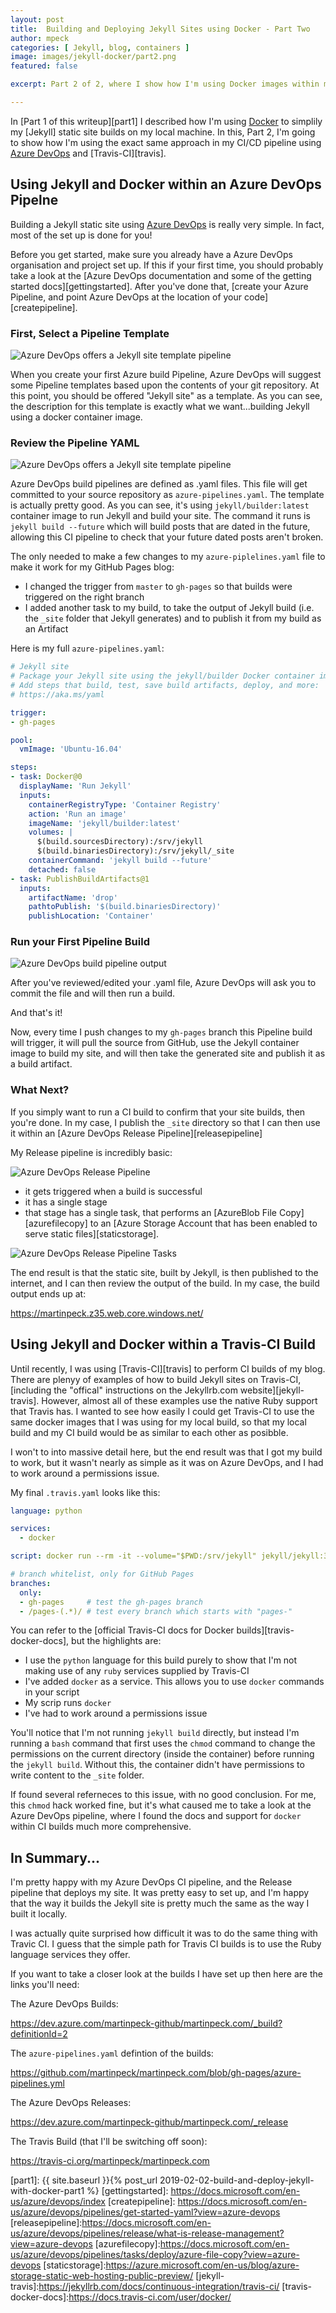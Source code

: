 ```yaml
---
layout: post
title:  Building and Deploying Jekyll Sites using Docker - Part Two
author: mpeck
categories: [ Jekyll, blog, containers ]
image: images/jekyll-docker/part2.png
featured: false

excerpt: Part 2 of 2, where I show how I'm using Docker images within my CI pipeline to build static websites with Jekyll

---
```


In [Part 1 of this writeup][part1] I described how I'm using [Docker][docker] to simplily my [Jekyll] static site builds on my local machine. In this, Part 2, I'm going to show how I'm using the exact same approach in my CI/CD pipeline using [Azure DevOps][devops] and [Travis-CI][travis].

## Using Jekyll and Docker within an Azure DevOps Pipelne

Building a Jekyll static site using [Azure DevOps][devops] is really very simple. In fact, most of the set up is done for you!

Before you get started, make sure you already have a Azure DevOps organisation and project set up. If this if your first time, you should probably take a look at the [Azure DevOps documentation and some of the getting started docs][gettingstarted]. After you've done that, [create your Azure Pipeline, and point Azure DevOps at the location of your code][createpipeline].

### First, Select a Pipeline Template

![Azure DevOps offers a Jekyll site template pipeline](/images/jekyll-docker/step-1-pick-a-pipeline.png)

When you create your first Azure build Pipeline, Azure DevOps will suggest some Pipeline templates based upon the contents of your git repository. At this point, you should be offered "Jekyll site" as a template. As you can see, the description for this template is exactly what we want...building Jekyll using a docker container image.

### Review the Pipeline YAML

![Azure DevOps offers a Jekyll site template pipeline](/images/jekyll-docker/step-2-review-yaml.png)

Azure DevOps build pipelines are defined as .yaml files. This file will get committed to your source repository as `azure-pipelines.yaml`. The template is actually pretty good. As you can see, it's using `jekyll/builder:latest` container image to run Jekyll and build your site. The command it runs is `jekyll build --future` which will build posts that are dated in the future, allowing this CI pipeline to check that your future dated posts aren't broken.

The only needed to make a few changes to my `azure-piplelines.yaml` file to make it work for my GitHub Pages blog:

- I changed the trigger from `master` to `gh-pages` so that builds were triggered on the right branch
- I added another task to my build, to take the output of Jekyll build (i.e. the `_site` folder that Jekyll generates) and to publish it from my build as an Artifact

Here is my full `azure-pipelines.yaml`:

```yaml
# Jekyll site
# Package your Jekyll site using the jekyll/builder Docker container image.
# Add steps that build, test, save build artifacts, deploy, and more:
# https://aka.ms/yaml

trigger:
- gh-pages

pool:
  vmImage: 'Ubuntu-16.04'

steps:
- task: Docker@0
  displayName: 'Run Jekyll'
  inputs:
    containerRegistryType: 'Container Registry'
    action: 'Run an image'
    imageName: 'jekyll/builder:latest'
    volumes: |
      $(build.sourcesDirectory):/srv/jekyll
      $(build.binariesDirectory):/srv/jekyll/_site
    containerCommand: 'jekyll build --future'
    detached: false
- task: PublishBuildArtifacts@1
  inputs:
    artifactName: 'drop'
    pathtoPublish: '$(build.binariesDirectory)'
    publishLocation: 'Container'
```

### Run your First Pipeline Build

![Azure DevOps build pipeline output](/images/jekyll-docker/step-3-build-output.png)

After you've reviewed/edited your .yaml file, Azure DevOps will ask you to commit the file and will then run a build.

And that's it!

Now, every time I push changes to my `gh-pages` branch this Pipeline build will trigger, it will pull the source from GitHub, use the Jekyll container image to build my site, and will then take the generated site and publish it as a build artifact.

### What Next?

If you simply want to run a CI build to confirm that your site builds, then you're done. In my case, I publish the `_site` directory so that I can then use it within an [Azure DevOps Release Pipeline][releasepipeline]

My Release pipeline is incredibly basic:

![Azure DevOps Release Pipeline](/images/jekyll-docker/release-pipeline.png)

- it gets triggered when a build is successful
- it has a single stage
- that stage has a single task, that performs an [AzureBlob File Copy][azurefilecopy] to an [Azure Storage Account that has been enabled to serve static files][staticstorage].

![Azure DevOps Release Pipeline Tasks](/images/jekyll-docker/release-pipeline-tasks.png)

The end result is that the static site, built by Jekyll, is then published to the internet, and I can then review the output of the build. In my case, the build output ends up at:

<https://martinpeck.z35.web.core.windows.net/>

## Using Jekyll and Docker within a Travis-CI Build

Until recently, I was using [Travis-CI][travis] to perform CI builds of my blog. There are plenyy of examples of how to build Jekyll sites on Travis-CI, [including the "offical" instructions on the Jekyllrb.com website][jekyll-travis]. However, almost all of these examples use the native Ruby support that Travis has. I wanted to see how easily I could get Travis-CI to use the same docker images that I was using for my local build, so that my local build and my CI build would be as similar to each other as posibble.

I won't to into massive detail here, but the end result was that I got my build to work, but it wasn't nearly as simple as it was on Azure DevOps, and I had to work around a permissions issue.

My final `.travis.yaml` looks like this:

```yaml
language: python

services:
  - docker

script: docker run --rm -it --volume="$PWD:/srv/jekyll" jekyll/jekyll:3.8 /bin/bash -c "chmod a+wx . && jekyll build"

# branch whitelist, only for GitHub Pages
branches:
  only:
  - gh-pages     # test the gh-pages branch
  - /pages-(.*)/ # test every branch which starts with "pages-"
```

You can refer to the [official Travis-CI docs for Docker builds][travis-docker-docs], but the highlights are:

- I use the `python` language for this build purely to show that I'm not making use of any `ruby` services supplied by Travis-CI
- I've added `docker` as a service. This allows you to use `docker` commands in your script
- My scrip runs `docker`
- I've had to work around a permissions issue

You'll notice that I'm not running `jekyll build` directly, but instead I'm running a `bash` command that first uses the `chmod` command to change the permissions on the current directory (inside the container) before running the `jekyll build`. Without this, the container didn't have permissions to write content to the `_site` folder.

If found several referneces to this issue, with no good conclusion. For me, this `chmod` hack worked fine, but it's what caused me to take a look at the Azure DevOps pipeline, where I found the docs and support for `docker` within CI builds much more comprehensive.

## In Summary...

I'm pretty happy with my Azure DevOps CI pipeline, and the Release pipeline that deploys my site. It was pretty easy to set up, and I'm happy that the way it builds the Jekyll site is pretty much the same as the way I built it locally.

I was actually quite surprised how difficult it was to do the same thing with Travic CI. I guess that the simple path for Travis CI builds is to use the Ruby language services they offer.

If you want to take a closer look at the builds I have set up then here are the links you'll need:

The Azure DevOps Builds:

<https://dev.azure.com/martinpeck-github/martinpeck.com/_build?definitionId=2>

The `azure-pipelines.yaml` defintion of the builds:

<https://github.com/martinpeck/martinpeck.com/blob/gh-pages/azure-pipelines.yml>

The Azure DevOps Releases:

<https://dev.azure.com/martinpeck-github/martinpeck.com/_release>

The Travis Build (that I'll be switching off soon):

<https://travis-ci.org/martinpeck/martinpeck.com>

[devops]: https://azure.microsoft.com/en-gb/services/devops/
[docker]: https://www.docker.com/
[part1]: {{ site.baseurl }}{% post_url 2019-02-02-build-and-deploy-jekyll-with-docker-part1 %}
[gettingstarted]: https://docs.microsoft.com/en-us/azure/devops/index
[createpipeline]: https://docs.microsoft.com/en-us/azure/devops/pipelines/get-started-yaml?view=azure-devops
[releasepipeline]:https://docs.microsoft.com/en-us/azure/devops/pipelines/release/what-is-release-management?view=azure-devops
[azurefilecopy]:https://docs.microsoft.com/en-us/azure/devops/pipelines/tasks/deploy/azure-file-copy?view=azure-devops
[staticstorage]:https://azure.microsoft.com/en-us/blog/azure-storage-static-web-hosting-public-preview/
[jekyll-travis]:https://jekyllrb.com/docs/continuous-integration/travis-ci/
[travis-docker-docs]:https://docs.travis-ci.com/user/docker/